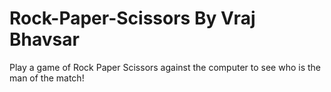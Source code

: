 # Rock-Paper-Scissors By Vraj Bhavsar

Play a game of Rock Paper Scissors against the computer to see who is the man of the match!
